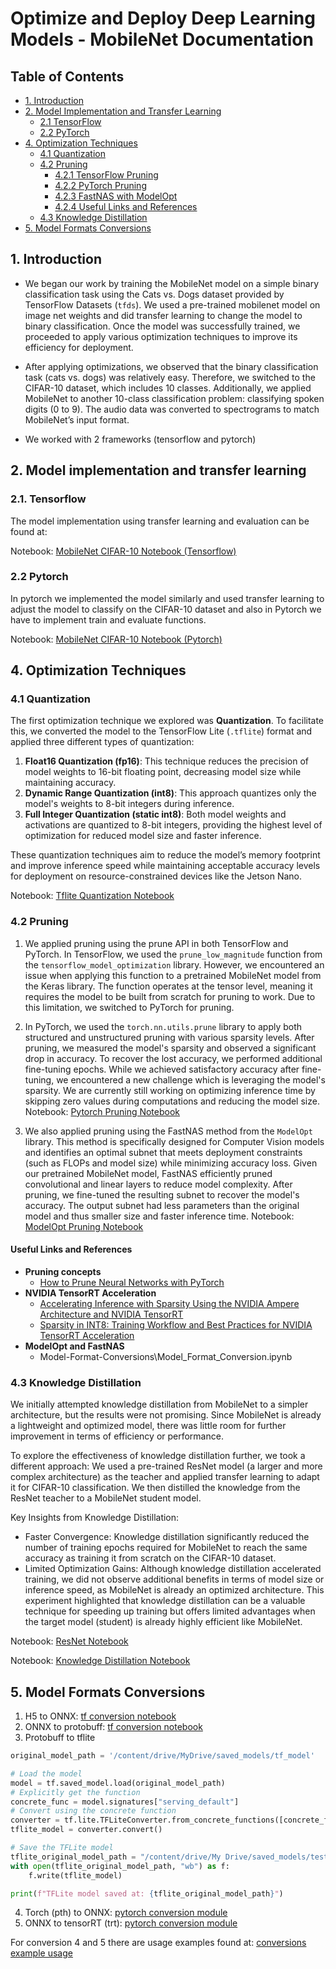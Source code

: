 # Optimize and Deploy Deep Learning Models - MobileNet Documentation

## Table of Contents
- [1. Introduction](#1-introduction)
- [2. Model Implementation and Transfer Learning](#2-model-implementation-and-transfer-learning)
    - [2.1 TensorFlow](#21-tensorflow)
    - [2.2 PyTorch](#22-pytorch)
- [4. Optimization Techniques](#4-optimization-techniques)
    - [4.1 Quantization](#41-quantization)
    - [4.2 Pruning](#42-pruning)
      - [4.2.1 TensorFlow Pruning](#421-tensorflow-pruning)
      - [4.2.2 PyTorch Pruning](#422-pytorch-pruning)
      - [4.2.3 FastNAS with ModelOpt](#423-fastnas-with-modelopt)
      - [4.2.4 Useful Links and References](#424-useful-links-and-references)
    - [4.3 Knowledge Distillation](#43-knowledge-distillation)
- [5. Model Formats Conversions](#5-model-formats-conversions)

## 1. Introduction

- We began our work by training the MobileNet model on a simple binary classification task using the Cats vs. Dogs dataset provided by TensorFlow Datasets (`tfds`). We used a pre-trained mobilenet model on image net weights and did transfer learning to change the model to binary classification. Once the model was successfully trained, we proceeded to apply various optimization techniques to improve its efficiency for deployment.

- After applying optimizations, we observed that the binary classification task (cats vs. dogs) was relatively easy. Therefore, we switched to the CIFAR-10 dataset, which includes 10 classes. Additionally, we applied MobileNet to another 10-class classification problem: classifying spoken digits (0 to 9). The audio data was converted to spectrograms to match MobileNet’s input format.

- We worked with 2 frameworks (tensorflow and pytorch)

## 2. Model implementation and transfer learning
### 2.1. Tensorflow
The model implementation using transfer learning and evaluation can be found at: 

Notebook: [MobileNet CIFAR-10 Notebook (Tensorflow)](Tensorflow/MobileNet_10Classes.ipynb)
### 2.2 Pytorch
In pytorch we implemented the model similarly and used transfer learning to adjust the model to classify on the CIFAR-10 dataset and also in Pytorch we have to implement train and evaluate functions.

Notebook: [MobileNet CIFAR-10 Notebook (Pytorch)](Pytorch/mobileNet_Pytorch.ipynb)

## 4. Optimization Techniques
### 4.1 Quantization

The first optimization technique we explored was **Quantization**. To facilitate this, we converted the model to the TensorFlow Lite (`.tflite`) format and applied three different types of quantization:

1. **Float16 Quantization (fp16)**: This technique reduces the precision of model weights to 16-bit floating point, decreasing model size while maintaining accuracy.
2. **Dynamic Range Quantization (int8)**: This approach quantizes only the model's weights to 8-bit integers during inference.
3. **Full Integer Quantization (static int8)**: Both model weights and activations are quantized to 8-bit integers, providing the highest level of optimization for reduced model size and faster inference.

These quantization techniques aim to reduce the model’s memory footprint and improve inference speed while maintaining acceptable accuracy levels for deployment on resource-constrained devices like the Jetson Nano. 

Notebook: [Tflite Quantization Notebook](Tensorflow/Cifar10_Quant.ipynb)

### 4.2 Pruning
1. We applied pruning using the prune API in both TensorFlow and PyTorch. In TensorFlow, we used the `prune_low_magnitude` function from the `tensorflow_model_optimization` library. However, we encountered an issue when applying this function to a pretrained MobileNet model from the Keras library. The function operates at the tensor level, meaning it requires the model to be built from scratch for pruning to work. Due to this limitation, we switched to PyTorch for pruning.

2. In PyTorch, we used the `torch.nn.utils.prune` library to apply both structured and unstructured pruning with various sparsity levels. After pruning, we measured the model's sparsity and observed a significant drop in accuracy. To recover the lost accuracy, we performed additional fine-tuning epochs. While we achieved satisfactory accuracy after fine-tuning, we encountered a new challenge which is leveraging the model's sparsity. We are currently still working on optimizing inference time by skipping zero values during computations and reducing the model size.
Notebook: [Pytorch Pruning Notebook](Pytorch/MobileNet_pytorch_pruning.ipynb)

3. We also applied pruning using the FastNAS method from the `ModelOpt` library. This method is specifically designed for Computer Vision models and identifies an optimal subnet that meets deployment constraints (such as FLOPs and model size) while minimizing accuracy loss. Given our pretrained MobileNet model, FastNAS efficiently pruned convolutional and linear layers to reduce model complexity. After pruning, we fine-tuned the resulting subnet to recover the model's accuracy. The output subnet had less parameters than the original model and thus smaller size and faster inference time.
Notebook: [ModelOpt Pruning Notebook](Pytorch/model_opt_prune.ipynb)
#### **Useful Links and References**
- **Pruning concepts**
    - [How to Prune Neural Networks with PyTorch](https://towardsdatascience.com/how-to-prune-neural-networks-with-pytorch-ebef60316b91/) 
- **NVIDIA TensorRT Acceleration**
    - [Accelerating Inference with Sparsity Using the NVIDIA Ampere Architecture and NVIDIA TensorRT](https://developer.nvidia.com/blog/accelerating-inference-with-sparsity-using-ampere-and-tensorrt/) 
    - [Sparsity in INT8: Training Workflow and Best Practices for NVIDIA TensorRT Acceleration](https://developer.nvidia.com/blog/sparsity-in-int8-training-workflow-and-best-practices-for-tensorrt-acceleration/)
- **ModelOpt and FastNAS**  
  - Model-Format-Conversions\Model_Format_Conversion.ipynb

### 4.3 Knowledge Distillation
We initially attempted knowledge distillation from MobileNet to a simpler architecture, but the results were not promising. Since MobileNet is already a lightweight and optimized model, there was little room for further improvement in terms of efficiency or performance.

To explore the effectiveness of knowledge distillation further, we took a different approach:
We used a pre-trained ResNet model (a larger and more complex architecture) as the teacher and applied transfer learning to adapt it for CIFAR-10 classification. We then distilled the knowledge from the ResNet teacher to a MobileNet student model.

Key Insights from Knowledge Distillation:
- Faster Convergence: Knowledge distillation significantly reduced the number of training epochs required for MobileNet to reach the same accuracy as training it from scratch on the CIFAR-10 dataset.
- Limited Optimization Gains: Although knowledge distillation accelerated training, we did not observe additional benefits in terms of model size or inference speed, as MobileNet is already an optimized architecture.
This experiment highlighted that knowledge distillation can be a valuable technique for speeding up training but offers limited advantages when the target model (student) is already highly efficient like MobileNet.

Notebook: [ResNet Notebook](Tensorflow/resNet.ipynb)

Notebook: [Knowledge Distillation Notebook](Tensorflow/KD.ipynb)

## 5. Model Formats Conversions
1. H5 to ONNX: [tf conversion notebook](Model-Format-Conversions/Model_Format_Conversion.ipynb)
2. ONNX to protobuff: [tf conversion notebook](Model-Format-Conversions/Model_Format_Conversion.ipynb)
3. Protobuff to tflite
```python
original_model_path = '/content/drive/MyDrive/saved_models/tf_model'

# Load the model
model = tf.saved_model.load(original_model_path)
# Explicitly get the function
concrete_func = model.signatures["serving_default"]
# Convert using the concrete function
converter = tf.lite.TFLiteConverter.from_concrete_functions([concrete_func])
tflite_model = converter.convert()

# Save the TFLite model
tflite_original_model_path = "/content/drive/My Drive/saved_models/test.tflite"
with open(tflite_original_model_path, "wb") as f:
    f.write(tflite_model)

print(f"TFLite model saved at: {tflite_original_model_path}")
```
4. Torch (pth) to ONNX: [pytorch conversion module](Model-Format-Conversions/conversions.py)
5. ONNX to tensorRT (trt): [pytorch conversion module](Model-Format-Conversions/conversions.py)

For conversion 4 and 5 there are usage examples found at: [conversions example usage](Model-Format-Conversions/test_conversion.ipynb)
